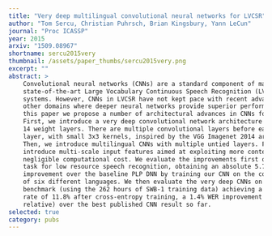 ```yaml
---
title: "Very deep multilingual convolutional neural networks for LVCSR"
author: "Tom Sercu, Christian Puhrsch, Brian Kingsbury, Yann LeCun"
journal: "Proc ICASSP"
year: 2015
arxiv: "1509.08967"
shortname: sercu2015very
thumbnail: /assets/paper_thumbs/sercu2015very.png
excerpt: ""
abstract: >
    Convolutional neural networks (CNNs) are a standard component of many current
    state-of-the-art Large Vocabulary Continuous Speech Recognition (LVCSR)
    systems. However, CNNs in LVCSR have not kept pace with recent advances in
    other domains where deeper neural networks provide superior performance. In
    this paper we propose a number of architectural advances in CNNs for LVCSR.
    First, we introduce a very deep convolutional network architecture with up to
    14 weight layers. There are multiple convolutional layers before each pooling
    layer, with small 3x3 kernels, inspired by the VGG Imagenet 2014 architecture.
    Then, we introduce multilingual CNNs with multiple untied layers. Finally, we
    introduce multi-scale input features aimed at exploiting more context at
    negligible computational cost. We evaluate the improvements first on a Babel
    task for low resource speech recognition, obtaining an absolute 5.77% WER
    improvement over the baseline PLP DNN by training our CNN on the combined data
    of six different languages. We then evaluate the very deep CNNs on the Hub5'00
    benchmark (using the 262 hours of SWB-1 training data) achieving a word error
    rate of 11.8% after cross-entropy training, a 1.4% WER improvement (10.6%
    relative) over the best published CNN result so far.
selected: true
category: pubs
---
```

